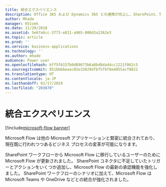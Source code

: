 ```yaml
---
title: 統合エクスペリエンス
description: Office 365 および Dynamics 365 との連携が向上し、SharePoint、Teams、Excel などに統合エクスペリエンスが提供されます。
author: Mhade
manager: KVivek
ms.date: 11/29/2018
ms.assetid: 5e67a6cc-3773-e811-a965-000d3a1362e3
ms.topic: article
ms.prod: ''
ms.service: business-applications
ms.technology: ''
ms.author: mhade
audience: Power user
ms.openlocfilehash: bff5f6157b0d89673b6a8bd8da44cc1221f062c5
ms.sourcegitcommit: 851bbbbeaac02e33829dfbf5f6f8e4055acf0822
ms.translationtype: HT
ms.contentlocale: ja-JP
ms.lasthandoff: 01/17/2019
ms.locfileid: "203670"
---
```

# <a name="integrated-experiences"></a>統合エクスペリエンス


[!include[microsoft-flow banner](../includes/microsoft-flow.md)]

Microsoft Flow は他の Microsoft アプリケーションと緊密に統合されており、現在既に行われつつあるビジネス プロセスの変革が可能になります。

SharePoint ワークフローから Microsoft Flow に移行しているユーザーのために Microsoft Flow が更新されました。 SharePoint コネクタに不足していたトリガーとアクションをいくつか追加し、Microsoft Flow の最新の承認機能を強化しました。 SharePoint ワークフローのシナリオに加えて、Microsoft Flow は Microsoft Teams や OneDrive などとの統合が強化されました。